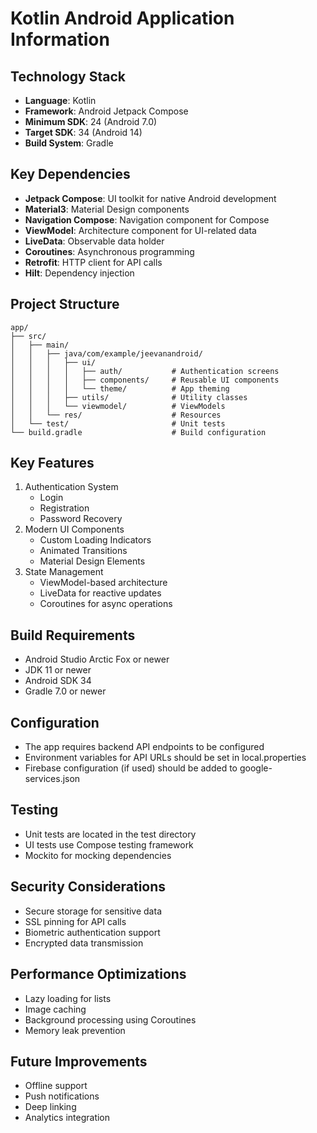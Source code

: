 # Kotlin Android Application Information

## Technology Stack
- **Language**: Kotlin
- **Framework**: Android Jetpack Compose
- **Minimum SDK**: 24 (Android 7.0)
- **Target SDK**: 34 (Android 14)
- **Build System**: Gradle

## Key Dependencies
- **Jetpack Compose**: UI toolkit for native Android development
- **Material3**: Material Design components
- **Navigation Compose**: Navigation component for Compose
- **ViewModel**: Architecture component for UI-related data
- **LiveData**: Observable data holder
- **Coroutines**: Asynchronous programming
- **Retrofit**: HTTP client for API calls
- **Hilt**: Dependency injection

## Project Structure
```
app/
├── src/
│   ├── main/
│   │   ├── java/com/example/jeevanandroid/
│   │   │   ├── ui/
│   │   │   │   ├── auth/           # Authentication screens
│   │   │   │   ├── components/     # Reusable UI components
│   │   │   │   └── theme/          # App theming
│   │   │   ├── utils/              # Utility classes
│   │   │   └── viewmodel/          # ViewModels
│   │   └── res/                    # Resources
│   └── test/                       # Unit tests
└── build.gradle                    # Build configuration
```

## Key Features
1. Authentication System
   - Login
   - Registration
   - Password Recovery
2. Modern UI Components
   - Custom Loading Indicators
   - Animated Transitions
   - Material Design Elements
3. State Management
   - ViewModel-based architecture
   - LiveData for reactive updates
   - Coroutines for async operations

## Build Requirements
- Android Studio Arctic Fox or newer
- JDK 11 or newer
- Android SDK 34
- Gradle 7.0 or newer

## Configuration
- The app requires backend API endpoints to be configured
- Environment variables for API URLs should be set in local.properties
- Firebase configuration (if used) should be added to google-services.json

## Testing
- Unit tests are located in the test directory
- UI tests use Compose testing framework
- Mockito for mocking dependencies

## Security Considerations
- Secure storage for sensitive data
- SSL pinning for API calls
- Biometric authentication support
- Encrypted data transmission

## Performance Optimizations
- Lazy loading for lists
- Image caching
- Background processing using Coroutines
- Memory leak prevention

## Future Improvements
- Offline support
- Push notifications
- Deep linking
- Analytics integration 